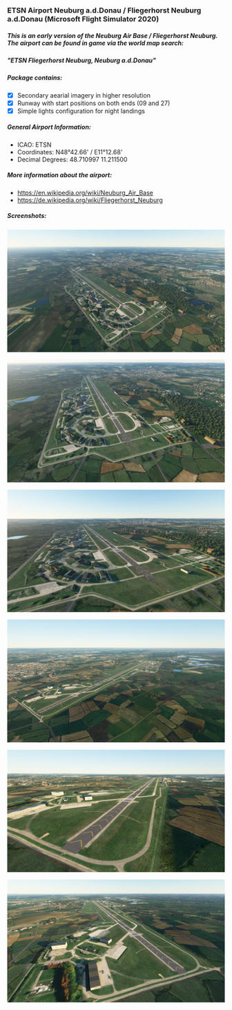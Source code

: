 ### ETSN Airport Neuburg a.d.Donau / Fliegerhorst Neuburg a.d.Donau (Microsoft Flight Simulator 2020)

##### This is an early version of the Neuburg Air Base / Fliegerhorst Neuburg. The airport can be found in game via the world map search:
##### "ETSN Fliegerhorst Neuburg, Neuburg a.d.Donau"

##### Package contains:
- [x] Secondary aearial imagery in higher resolution
- [x] Runway with start positions on both ends (09 and 27)
- [x] Simple lights configuration for night landings

##### General Airport Information:
* ICAO:              ETSN
* Coordinates:       N48°42.66' / E11°12.68'
* Decimal Degrees:   48.710997 11.211500

##### More information about the airport:
* https://en.wikipedia.org/wiki/Neuburg_Air_Base
* https://de.wikipedia.org/wiki/Fliegerhorst_Neuburg

##### Screenshots:

![ETSN Airport Neuburg Screenshot 001](https://github.com/BenK885/msfs2020_airport_etsn/raw/main/Screenshots/Screenshot_001.jpg)

![ETSN Airport Neuburg Screenshot 001](https://github.com/BenK885/msfs2020_airport_etsn/raw/main/Screenshots/Screenshot_002.jpg)

![ETSN Airport Neuburg Screenshot 001](https://github.com/BenK885/msfs2020_airport_etsn/raw/main/Screenshots/Screenshot_003.jpg)

![ETSN Airport Neuburg Screenshot 001](https://github.com/BenK885/msfs2020_airport_etsn/raw/main/Screenshots/Screenshot_004.jpg)

![ETSN Airport Neuburg Screenshot 001](https://github.com/BenK885/msfs2020_airport_etsn/raw/main/Screenshots/Screenshot_005.jpg)

![ETSN Airport Neuburg Screenshot 001](https://github.com/BenK885/msfs2020_airport_etsn/raw/main/Screenshots/Screenshot_006.jpg)
